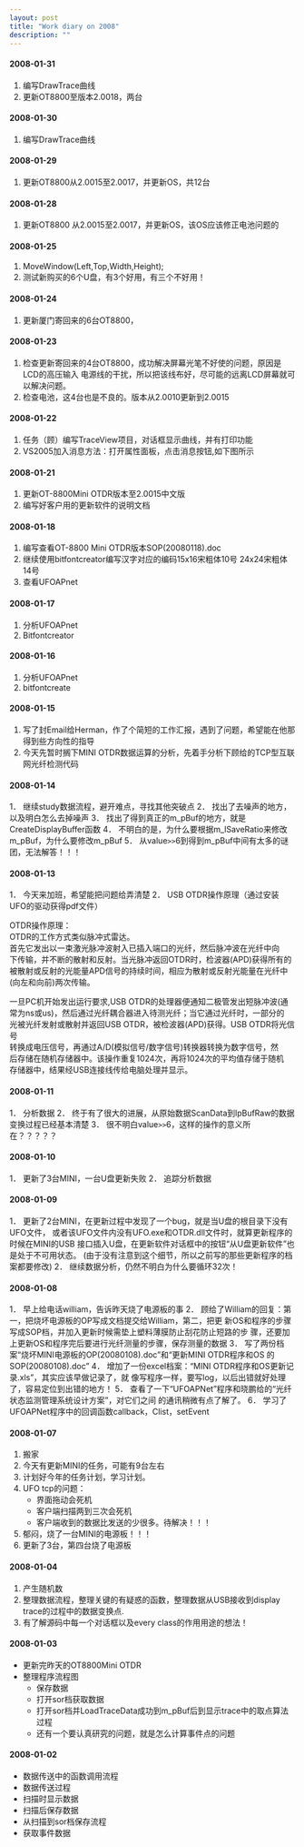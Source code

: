```yaml
---
layout: post
title: "Work diary on 2008"
description: ""
---
```


#### 2008-01-31
1. 编写DrawTrace曲线
2. 更新OT8800至版本2.0018，两台

#### 2008-01-30
1. 编写DrawTrace曲线

#### 2008-01-29
1. 更新OT8800从2.0015至2.0017，并更新OS，共12台

#### 2008-01-28
1. 更新OT8800 从2.0015至2.0017，并更新OS，该OS应该修正电池问题的

#### 2008-01-25
1. MoveWindow(Left,Top,Width,Height);  
2. 测试新购买的6个U盘，有3个好用，有三个不好用！

#### 2008-01-24
1. 更新厦门寄回来的6台OT8800，

#### 2008-01-23
1. 检查更新寄回来的4台OT8800，成功解决屏幕光笔不好使的问题，原因是LCD的高压输入
   电源线的干扰，所以把该线布好，尽可能的远离LCD屏幕就可以解决问题。
2. 检查电池，这4台也是不良的。版本从2.0010更新到2.0015

#### 2008-01-22
1. 任务（顾）编写TraceView项目，对话框显示曲线，并有打印功能
2. VS2005加入消息方法：打开属性面板，点击消息按钮,如下图所示

#### 2008-01-21
1. 更新OT-8800Mini OTDR版本至2.0015中文版
2. 编写好客户用的更新软件的说明文档

#### 2008-01-18
1. 编写查看OT-8800 Mini OTDR版本SOP(20080118).doc
2. 继续使用bitfontcreator编写汉字对应的编码15x16宋粗体10号 24x24宋粗体14号
3. 查看UFOAPnet

#### 2008-01-17
1. 分析UFOAPnet
2. Bitfontcreator

#### 2008-01-16
1. 分析UFOAPnet
2. bitfontcreate

#### 2008-01-15
1. 写了封Email给Herman，作了个简短的工作汇报，遇到了问题，希望能在他那得到些方向性的指导
2. 今天先暂时搁下MINI OTDR数据运算的分析，先着手分析下顾给的TCP型互联网光纤检测代码 

#### 2008-01-14
1． 继续study数据流程，避开难点，寻找其他突破点
2． 找出了去噪声的地方，以及明白怎么去掉噪声
3． 找出了得到真正的m_pBuf的地方，就是CreateDisplayBuffer函数
4． 不明白的是，为什么要根据m_lSaveRatio来修改m_pBuf，为什么要修改m_pBuf
5． 从value`>>`6到得到m_pBuf中间有太多的谜团，无法解答！！！

#### 2008-01-13
1． 今天来加班，希望能把问题给弄清楚
2． USB OTDR操作原理（通过安装UFO的驱动获得pdf文件）

OTDR操作原理：  
OTDR的工作方式类似脉冲式雷达。  
首先它发出以一束激光脉冲波射入已插入端口的光纤，然后脉冲波在光纤中向  
下传输，并不断的散射和反射。当光脉冲返回OTDR时，检波器(APD)获得所有的  
被散射或反射的光能量APD信号的持续时间，相应为散射或反射光能量在光纤中  
 (向左和向前)两次传输。  

一旦PC机开始发出运行要求,USB OTDR的处理器便通知二极管发出短脉冲波(通  
常为ns或us)，然后通过光纤耦合器进入待测光纤；当它通过光纤时，一部分的  
光被光纤发射或散射并返回USB OTDR，被检波器(APD)获得。USB OTDR将光信号  
转换成电压信号，再通过A/D(模拟信号/数字信号)转换器转换为数字信号，然  
后存储在随机存储器中。该操作重复1024次，再将1024次的平均值存储于随机  
存储器中，结果经USB连接线传给电脑处理并显示。  

#### 2008-01-11
1． 分析数据
2． 终于有了很大的进展，从原始数据ScanData到lpBufRaw的数据变换过程已经基本清楚
3． 很不明白value`>>`6，这样的操作的意义所在？？？？？

#### 2008-01-10
1． 更新了3台MINI，一台U盘更新失败
2． 追踪分析数据

#### 2008-01-09
1． 更新了2台MINI，在更新过程中发现了一个bug，就是当U盘的根目录下没有UFO文件，
    或者该UFO文件内没有UFO.exe和OTDR.dll文件时，就算更新程序的时候在MINI的USB
	接口插入U盘，在更新软件对话框中的按钮“从U盘更新软件”也是处于不可用状态。
	(由于没有注意到这个细节，所以之前写的那些更新程序的档案都要修改)
2． 继续数据分析，仍然不明白为什么要循环32次！

#### 2008-01-08
1． 早上给电话william，告诉昨天烧了电源板的事
2． 顾给了William的回复：第一，把烧坏电源板的OP写成文档提交给William，第二，把更
    新OS和程序的步骤写成SOP档，并加入更新时候需垫上塑料薄膜防止刮花防止短路的步
	骤，还要加上更新OS和程序完后要进行光纤测量的步骤，保存测量的数据
3． 写了两份档案“烧坏MINI电源板的OP(20080108).doc”和“更新MINI OTDR程序和OS 的SOP(20080108).doc”
4． 增加了一份excel档案：“MINI OTDR程序和OS更新记录.xls”，其实应该早做记录了，就
    像写程序一样，要写log，以后出错就好处理了，容易定位到出错的地方！
5． 查看了一下“UFOAPNet”程序和晓鹏给的“光纤状态监测管理系统设计方案”，对它们之间
    的通讯稍微有点了解了。
6． 学习了UFOAPNet程序中的回调函数callback，Clist，setEvent

#### 2008-01-07
1. 搬家
2. 今天有更新MINI的任务，可能有9台左右
3. 计划好今年的任务计划，学习计划。
4. UFO tcp的问题：
   - 界面拖动会死机
   - 客户端扫描两到三次会死机
   - 客户端收到的数据比发送的少很多。待解决！！！
5. 郁闷，烧了一台MINI的电源板！！！
6. 更新了3台，第四台烧了电源板

#### 2008-01-04
1. 产生随机数 
2. 整理数据流程，整理关键的有疑惑的函数，整理数据从USB接收到display trace的过程中的数据变换点.
3. 有了解源码中每一个对话框以及every class的作用用途的想法！

#### 2008-01-03
  * 更新完昨天的OT8800Mini OTDR 
  * 整理程序流程图
    - 保存数据 
	- 打开sor档获取数据 
	- 打开sor档并LoadTraceData成功到m_pBuf后到显示trace中的取点算法过程 
	- 还有一个要认真研究的问题，就是怎么计算事件点的问题 

#### 2008-01-02
  * 数据传送中的函数调用流程
  * 数据传送过程 
  * 扫描时显示数据 
  * 扫描后保存数据 
  * 从扫描到sor档保存流程 
  * 获取事件数据 
